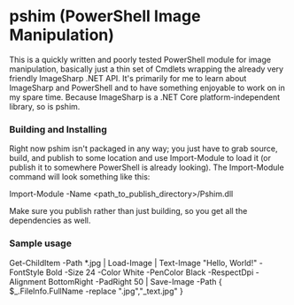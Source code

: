 # pshim (PowerShell Image Manipulation)

This is a quickly written and poorly tested PowerShell module for image manipulation, basically just a thin set of Cmdlets wrapping the already very friendly ImageSharp .NET API.  It's primarily for me to learn about ImageSharp and PowerShell and to have something enjoyable to work on in my spare time.  Because ImageSharp is a .NET Core platform-independent library, so is pshim.

### Building and Installing

Right now pshim isn't packaged in any way; you just have to grab source, build, and publish to some location and use Import-Module to load it (or publish it to somewhere PowerShell is already looking).  The Import-Module command will look something like this:

Import-Module -Name <path_to_publish_directory>/Pshim.dll

Make sure you publish rather than just building, so you get all the dependencies as well.

### Sample usage

Get-ChildItem -Path *.jpg \| Load-Image \| Text-Image "Hello, World!" -FontStyle Bold -Size 24 -Color White -PenColor Black -RespectDpi -Alignment BottomRight -PadRight 50 \| Save-Image -Path { $_.FileInfo.FullName -replace ".jpg","_text.jpg" }
